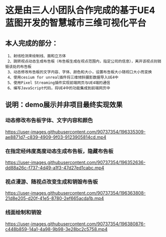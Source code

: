 # 这是由三人小团队合作完成的基于UE4蓝图开发的智慧城市三维可视化平台
## 本人完成的部分：
     1、射线检测来绘制线、面和立方体
     2、跳转视点动态生成布告板（布告板生成在视点范围内，指定公司的信息），离开该视点则销毁该处的布告板
     3、动态修改布告板的文字内容、字体、颜色和大小，设置布告板大小随视口大小而变换
     4、使用cesium for unreal插件将三维倾斜摄影数据导入UE4中
     5、使用Pixel Streaming插件实现前端网页与UE4端的通信
     6、编写JavaScript代码，将UE4中的功能集成到前端网页中
## 说明：demo展示并非项目最终实现效果

### 动态修改布告板字体、文字内容和颜色
https://user-images.githubusercontent.com/90737354/196335309-ae8871d7-c839-4909-9f03-9123905814cd.mp4

### 在指定经纬度高度动态生成布告板，隐藏布告板
https://user-images.githubusercontent.com/90737354/196352636-dd88a26c-f737-4d49-a1f3-47d27ed1cabc.mp4

### 视点漫游、随视点改变生成和销毁布告板
https://user-images.githubusercontent.com/90737354/196363808-21d8e205-d20f-41e5-8780-2ef665acda1b.mp4

### 线面绘制和销毁
https://user-images.githubusercontent.com/90737354/196380876-c448b859-14a1-4a98-9b98-3e28bc2c5758.mp4
